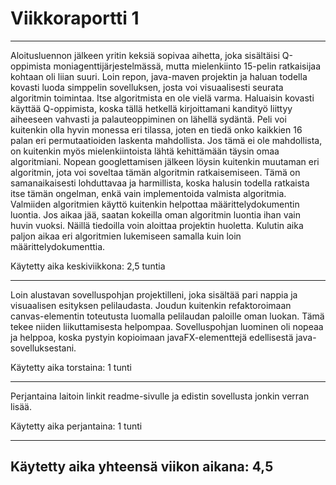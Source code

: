 # Viikkoraportti 1
---
Aloitusluennon jälkeen yritin keksiä sopivaa aihetta, joka sisältäisi Q-oppimista moniagenttijärjestelmässä, mutta mielenkiinto 15-pelin ratkaisijaa kohtaan oli liian suuri. Loin repon, java-maven projektin ja haluan todella kovasti luoda simppelin sovelluksen, josta voi visuaalisesti seurata algoritmin toimintaa. Itse algoritmista en ole vielä varma. Haluaisin kovasti käyttää Q-oppimista, koska tällä hetkellä kirjoittamani kandityö liittyy aiheeseen vahvasti ja palauteoppiminen on lähellä sydäntä. Peli voi kuitenkin olla hyvin monessa eri tilassa, joten en tiedä onko kaikkien 16 palan eri permutaatioiden laskenta mahdollista. Jos tämä ei ole mahdollista, on kuitenkin myös mielenkiintoista lähtä kehittämään täysin omaa algoritmiani. Nopean googlettamisen jälkeen löysin kuitenkin muutaman eri algoritmin, jota voi soveltaa tämän algoritmin ratkaisemiseen. Tämä on samanaikaisesti lohduttavaa ja harmillista, koska halusin todella ratkaista itse tämän ongelman, enkä vain implementoida valmista algoritmia. Valmiiden algoritmien käyttö kuitenkin helpottaa määrittelydokumentin luontia. Jos aikaa jää, saatan kokeilla oman algoritmin luontia ihan vain huvin vuoksi. Näillä tiedoilla voin aloittaa projektin huoletta. Kulutin aika paljon aikaa eri algoritmien lukemiseen samalla kuin loin määrittelydokumenttia.

Käytetty aika keskiviikkona: 2,5 tuntia

---
Loin alustavan sovelluspohjan projektilleni, joka sisältää pari nappia ja visuaalisen esityksen pelilaudasta. Joudun kuitenkin refaktoroimaan canvas-elementin toteutusta luomalla pelilaudan paloille oman luokan. Tämä tekee niiden liikuttamisesta helpompaa. Sovelluspohjan luominen oli nopeaa ja helppoa, koska pystyin kopioimaan javaFX-elementtejä edellisestä java-sovelluksestani.

Käytetty aika torstaina: 1 tunti

---
Perjantaina laitoin linkit readme-sivulle ja edistin sovellusta jonkin verran lisää.

Käytetty aika perjantaina: 1 tunti

---
Käytetty aika yhteensä viikon aikana: 4,5
-